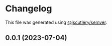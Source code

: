 # Changelog

This file was generated using [@jscutlery/semver](https://github.com/jscutlery/semver).

## 0.0.1 (2023-07-04)
